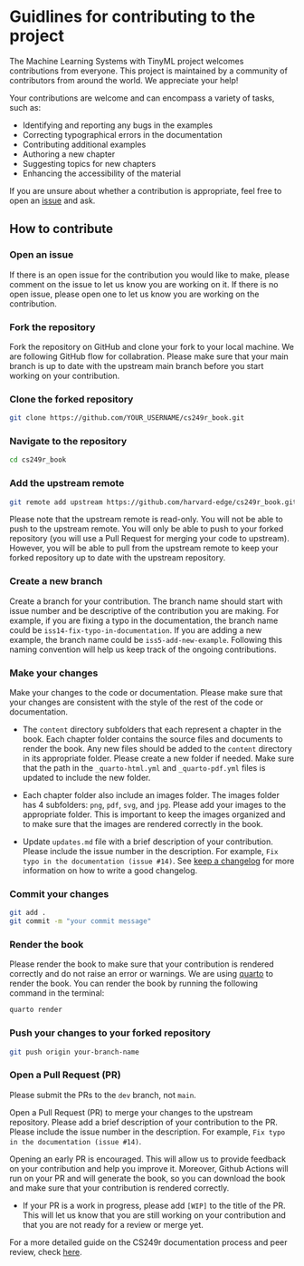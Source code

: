 # Guidlines for contributing to the project

The Machine Learning Systems with TinyML project welcomes contributions from everyone. This project is maintained by a community of contributors from around the world. We appreciate your help!

Your contributions are welcome and can encompass a variety of tasks, such as:

- Identifying and reporting any bugs in the examples
- Correcting typographical errors in the documentation
- Contributing additional examples
- Authoring a new chapter
- Suggesting topics for new chapters
- Enhancing the accessibility of the material

If you are unsure about whether a contribution is appropriate, feel free to open an [issue](https://github.com/harvard-edge/cs249r_book/issues) and ask.

## How to contribute

### Open an issue

If there is an open issue for the contribution you would like to make, please comment on the issue to let us know you are working on it. If there is no open issue, please open one to let us know you are working on the contribution.

### Fork the repository

Fork the repository on GitHub and clone your fork to your local machine. We are following GitHub flow for collabration. Please make sure that your main branch is up to date with the upstream main branch before you start working on your contribution.

### Clone the forked repository

```bash
git clone https://github.com/YOUR_USERNAME/cs249r_book.git
```

### Navigate to the repository

```bash
cd cs249r_book
```

### Add the upstream remote

```bash
git remote add upstream https://github.com/harvard-edge/cs249r_book.git
```

Please note that the upstream remote is read-only. You will not be able to push to the upstream remote. You will only be able to push to your forked repository (you will use a Pull Request for merging your code to upstream). However, you will be able to pull from the upstream remote to keep your forked repository up to date with the upstream repository.

### Create a new branch

Create a branch for your contribution. The branch name should start with issue number and be descriptive of the contribution you are making. For example, if you are fixing a typo in the documentation, the branch name could be `iss14-fix-typo-in-documentation`. If you are adding a new example, the branch name could be `iss5-add-new-example`. Following this naming convention will help us keep track of the ongoing contributions.

### Make your changes

Make your changes to the code or documentation. Please make sure that your changes are consistent with the style of the rest of the code or documentation.

- The `content` directory subfolders that each represent a chapter in the book. Each chapter folder contains the source files and documents to render the book. Any new files should be added to the `content` directory in its appropriate folder. Please create a new folder if needed. Make sure that the path in the `_quarto-html.yml` and `_quarto-pdf.yml` files is updated to include the new folder.

- Each chapter folder also include an images folder. The images folder has 4 subfolders: `png`, `pdf`, `svg`, and `jpg`. Please add your images to the appropriate folder. This is important to keep the images organized and to make sure that the images are rendered correctly in the book.

- Update `updates.md` file with a brief description of your contribution. Please include the issue number in the description. For example, `Fix typo in the documentation (issue #14)`. See [keep a changelog](https://keepachangelog.com/en/1.1.0/) for more information on how to write a good changelog.

### Commit your changes

```bash
git add .
git commit -m "your commit message"
```

### Render the book

Please render the book to make sure that your contribution is rendered correctly and do not raise an error or warnings. We are using [quarto](https://quarto.org/docs/get-started/) to render the book.  You can render the book by running the following command in the terminal:

```bash
quarto render
```

### Push your changes to your forked repository

```bash
git push origin your-branch-name
```

### Open a Pull Request (PR)

Please submit the PRs to the `dev`  branch, not `main`.

Open a Pull Request (PR) to merge your changes to the upstream repository. Please add a brief description of your contribution to the PR. Please include the issue number in the description. For example, `Fix typo in the documentation (issue #14)`.

Opening an early PR is encouraged. This will allow us to provide feedback on your contribution and help you improve it. Moreover, Github Actions will run on your PR and will generate the book, so you can download the book and make sure that your contribution is rendered correctly.

- If your PR is a work in progress, please add `[WIP]` to the title of the PR. This will let us know that you are still working on your contribution and that you are not ready for a review or merge yet.

For a more detailed guide on the CS249r documentation process and peer review,
check [here](https://docs.google.com/document/d/1izDoWwFLnV8XK2FYCl23_9KYL_7EQ5OWLo-PCNUGle0).
